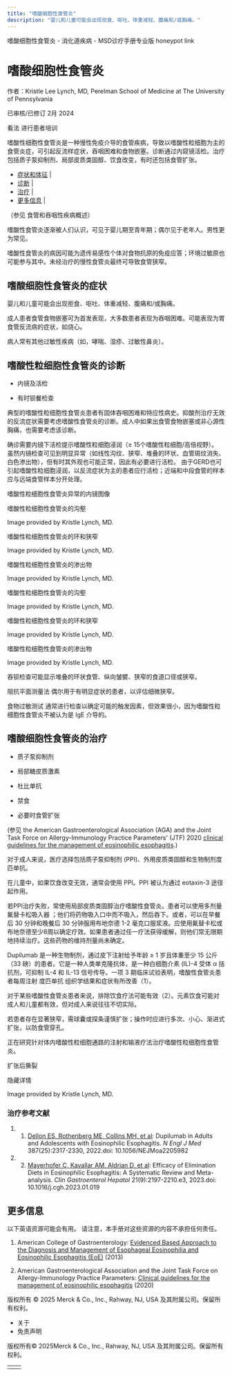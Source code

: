 ```yaml
---
title: "嗜酸细胞性食管炎"
description: "婴儿和儿童可能会出现拒食、呕吐、体重减轻、腹痛和/或胸痛。"
---
```


﻿嗜酸细胞性食管炎 \- 消化道疾病 \- MSD诊疗手册专业版 honeypot link

# 嗜酸细胞性食管炎

作者：Kristle Lee Lynch, MD, Perelman School of Medicine at The University of Pennsylvania

已审核/已修订 2月 2024

看法 进行患者培训

嗜酸性细胞性食管炎是一种慢性免疫介导的食管疾病，导致以嗜酸性粒细胞为主的食管炎症，可引起反流样症状，吞咽困难和食物嵌塞。诊断通过内窥镜活检。治疗包括质子泵抑制剂、局部皮质类固醇、饮食改变，有时还包括食管扩张。

- [症状和体征](#症状和体征_v11697122_zh) \|
- [诊断](#诊断_v11697127_zh) \|
- [治疗](#治疗_v11697141_zh) \|
- [更多信息](#更多信息_v28289559_zh) \|

（参见 食管和吞咽性疾病概述）

嗜酸性食管炎逐渐被人们认识，可见于婴儿期至青年期；偶尔见于老年人。男性更为常见。

嗜酸性食管炎的病因可能为遗传易感性个体对食物抗原的免疫应答；环境过敏原也可能参与其中。未经治疗的慢性食管炎最终可导致食管狭窄。

## 嗜酸细胞性食管炎的症状

婴儿和儿童可能会出现拒食、呕吐、体重减轻、腹痛和/或胸痛。

成人患者食管食物嵌塞可为首发表现，大多数患者表现为吞咽困难。可能表现为胃食管反流病的症状，如烧心。

病人常有其他过敏性疾病（如，哮喘、湿疹、过敏性鼻炎）。

## 嗜酸性粒细胞性食管炎的诊断

- 内镜及活检

- 有时钡餐检查


典型的嗜酸性粒细胞性食管炎患者有固体吞咽困难和特应性病史。抑酸剂治疗无效的反流症状需要考虑嗜酸性食管炎的诊断。成人中如果出食管食物嵌塞或非心源性胸痛，也需要考虑该诊断。

确诊需要内镜下活检提示嗜酸性粒细胞浸润（≥ 15个嗜酸性粒细胞/高倍视野）。 虽然内镜检查可见到明显异常（如线性沟纹、狭窄、堆叠的环状、血管斑纹消失、白色渗出物），但有时其外观也可能正常，因此有必要进行活检。 由于GERD也可引起嗜酸性粒细胞浸润，以反流症状为主的患者应行活检；近端和中段食管的样本应与远端食管样本分开处理。

嗜酸性粒细胞性食管炎异常的内镜图像



嗜酸性粒细胞性食管炎的沟壑

Image provided by Kristle Lynch, MD.



嗜酸性粒细胞性食管炎的环和狭窄

Image provided by Kristle Lynch, MD.



嗜酸性粒细胞性食管炎的渗出物

Image provided by Kristle Lynch, MD.



嗜酸性粒细胞性食管炎的沟壑

Image provided by Kristle Lynch, MD.



嗜酸性粒细胞性食管炎的环和狭窄

Image provided by Kristle Lynch, MD.



嗜酸性粒细胞性食管炎的渗出物

Image provided by Kristle Lynch, MD.

吞钡检查可能显示堆叠的环状食管、纵向皱襞、狭窄的食道口径或狭窄。

阻抗平面测量法 偶尔用于有明显症状的患者，以评估细微狭窄。

食物过敏测试 通常进行检查以确定可能的触发因素，但效果很小，因为嗜酸性粒细胞性食管炎不被认为是 IgE 介导的。

## 嗜酸细胞性食管炎的治疗

- 质子泵抑制剂

- 局部糖皮质激素

- 杜比单抗

- 禁食

- 必要时食管扩张


(参见 the American Gastroenterological Association (AGA) and the Joint Task Force on Allergy-Immunology Practice Parameters' (JTF) 2020 [clinical guidelines for the management of eosinophilic esophagitis](https://www.ncbi.nlm.nih.gov/pmc/articles/PMC8135034/).)

对于成人来说，医疗选择包括质子泵抑制剂 (PPI)、外用皮质类固醇和生物制剂度匹单抗。

在儿童中，如果饮食改变无效，通常会使用 PPI。PPI 被认为通过 eotaxin-3 途径起作用。

若PPI治疗失败，常使用局部皮质类固醇治疗嗜酸性食管炎。患者可以使用多剂量氟替卡松吸入器 ；他们将药物吸入口中而不吸入，然后吞下。或者，可以在早餐后 30 分钟和晚餐后 30 分钟服用布地奈德 1-2 毫克口服浆液。应使用氟替卡松或布地奈德至少8周以确定疗效。如果患者通过任一疗法获得缓解，则他们常无限期地持续治疗。这些药物的维持剂量尚未确定。

Dupilumab 是一种生物制剂，通过皮下注射给予年龄 ≥ 1 岁且体重至少 15 公斤（33 磅）的患者。它是一种人类单克隆抗体，是一种白细胞介素 (IL)-4 受体 α 拮抗剂，可抑制 IL-4 和 IL-13 信号传导。一项 3 期临床试验表明，嗜酸性食管炎患者每周注射 度匹单抗 组织学结果和症状有所改善（1）。

对于某些嗜酸性食管炎患者来说，排除饮食疗法可能有效（2）。元素饮食可能对成人和儿童都有效，但对成人来说往往不切实际。

若患者存在显著狭窄，需球囊或探条谨慎扩张；操作时应进行多次、小心、渐进式扩张，以防食管穿孔。

正在研究针对体内嗜酸性粒细胞通路的注射和输液疗法治疗嗜酸性粒细胞性食管炎。

扩张后撕裂



隐藏详情

Image provided by Kristle Lynch, MD.

### 治疗参考文献

1. 1. [Dellon ES, Rothenberg ME, Collins MH, et al](https://pubmed.ncbi.nlm.nih.gov/36546624/): Dupilumab in Adults and Adolescents with Eosinophilic Esophagitis. _N Engl J Med_ 387(25):2317-2330, 2022.doi: 10.1056/NEJMoa2205982

2. 2. [Mayerhofer C, Kavallar AM, Aldrian D, et al](https://pubmed.ncbi.nlm.nih.gov/36731591/): Efficacy of Elimination Diets in Eosinophilic Esophagitis: A Systematic Review and Meta-analysis. _Clin Gastroenterol Hepatol_ 21(9):2197-2210.e3, 2023.doi: 10.1016/j.cgh.2023.01.019


## 更多信息

以下英语资源可能会有用。 请注意，本手册对这些资源的内容不承担任何责任。

1. American College of Gastroenterology: [Evidenced Based Approach to the Diagnosis and Management of Esophageal Eosinophilia and Eosinophilic Esophagitis (EoE)](http://gi.org/guideline/evidenced-based-approach-to-the-diagnosis-and-management-of-esophageal-eosinophilia-and-eosinophilic-esophagitis-eoe/) (2013)

2. American Gastroenterological Association and the Joint Task Force on Allergy-Immunology Practice Parameters: [Clinical guidelines for the management of eosinophilic esophagitis](https://www.ncbi.nlm.nih.gov/pmc/articles/PMC8135034/) (2020)




版权所有 © 2025
Merck & Co., Inc., Rahway, NJ, USA 及其附属公司。保留所有权利。

- 关于
- 免责声明

版权所有© 2025Merck & Co., Inc., Rahway, NJ, USA 及其附属公司。保留所有权利。

|     |     |
| --- | --- |
|  |  |